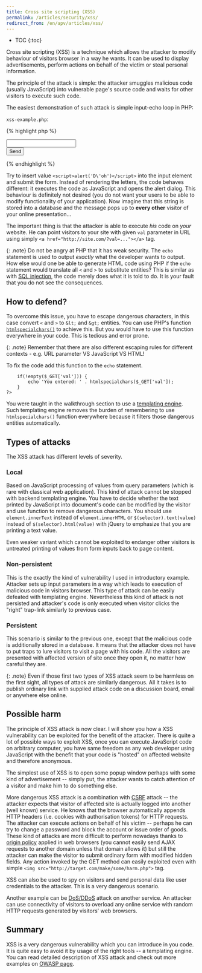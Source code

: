 ```yaml
---
title: Cross site scripting (XSS)
permalink: /articles/security/xss/
redirect_from: /en/apv/articles/xss/
---
```


* TOC
{:toc}

Cross site scripting (XSS) is a technique which allows the attacker to modify behaviour of visitors browser in a way
he wants. It can be used to display advertisements, perform actions on behalf of the victim or steal personal
information.

The principle of the attack is simple: the attacker smuggles malicious code (usually JavaScript) into vulnerable
page's source code and waits for other visitors to execute such code.

The easiest demonstration of such attack is simple input-echo loop in PHP:

`xss-example.php`:

{% highlight php %}
<!DOCTYPE html>
<html>
    <head>
        <title>Simple XSS</title>
        <meta charset="utf-8">
    </head>
    <body>
        <form method="get">
            <input type="text" name="val">
            <br>
            <input type="submit" value="Send">
        </form>
    </body>
</html>
<?php
    if(!empty($_GET['val'])) {
        echo 'You entered: ' . $_GET['val'];
    }
?>
{% endhighlight %}

Try to insert value `<script>alert('D\'oh')</script>` into the input element and submit the form. Instead of
rendering the letters, the code behaves different: it executes the code as JavaScript and opens the alert dialog.
This behaviour is definitely not desired (you do not want your users to be able to modify functionality of your
application). Now imagine that this string is stored into a database and the message pops up to **every other**
visitor of your online presentation...

The important thing is that the attacker is able to execute *his* code on *your* website. He can point visitors
to your site with given `val` parameter in URL using simply `<a href="http://site.com/?val=..."></a>` tag.

{: .note}
Do not be angry at PHP that it has weak security. The `echo` statement is used to output *exactly* what the developer
wants to output. How else would one be able to generate HTML code using PHP if the `echo` statement would translate
all `<` and `>` to substitute entities? This is similar as with [SQL injection](/articles/security/sql-injection/),
the code merely does what it is told to do. It is your fault that you do not see the consequences.

## How to defend?
To overcome this issue, you have to escape dangerous characters, in this case convert `<` and `>` to `&lt;`
and `&gt;` entities. You can use PHP's function [`htmlspecialchars()`](http://php.net/manual/en/function.htmlspecialchars.php)
to achieve this. But you would have to use this function everywhere in your code. This is tedious and error prone.

{: .note}
Remember that there are also different escaping rules for different contexts - e.g. URL parameter VS JavaScript VS HTML!

To fix the code add this function to the `echo` statement.

~~~ php?start_inline=1
    if(!empty($_GET['val'])) {
        echo 'You entered: ' . htmlspecialchars($_GET['val']);
    }
?>
~~~

You were taught in the walkthrough section to use a [templating engine](/walkthrough-slim/templates/). Such templating
engine removes the burden of remembering to use `htmlspecialchars()` function everywhere because it filters those
dangerous entities automatically.

## Types of attacks
The XSS attack has different levels of severity.

### Local
Based on JavaScript processing of values from query parameters (which is rare with classical web application).
This kind of attack cannot be stopped with backend templating engine. You have to decide whether the text
printed by JavaScript into document's code can be modified by the visitor and use function to remove dangerous
characters. You should use `element.innerText` instead of `element.innerHTML` or `$(selector).text(value)`
instead of `$(selector).html(value)` with jQuery to emphasize that you are printing a text value.

Even weaker variant which cannot be exploited to endanger other visitors is untreated printing of values from form
inputs back to page content.

### Non-persistent
This is the exactly the kind of vulnerability I used in introductory example. Attacker sets up input parameters
in a way which leads to execution of malicious code in visitors browser. This type of attack can be easily
defeated with templating engine. Nevertheless this kind of attack is not persisted and attacker's code is
only executed when visitor clicks the "right" trap-link similarly to previous case.

### Persistent
This scenario is similar to the previous one, except that the malicious code is additionally stored in a database.
It means that the attacker does not have to put traps to lure visitors to visit a page with his code.
All the visitors are presented with affected version of site once they open it, no matter how careful they are.

{: .note}
Even if those first two types of XSS attack seem to be harmless on the first sight, all types of attack are similarly
dangerous. All it takes is to publish ordinary link with supplied attack code on a discussion board, email or
anywhere else online.

## Possible harm
The principle of XSS attack is now clear. I will show you how a XSS vulnerability can be exploited for the benefit
of the attacker. There is quite a lot of possible ways to exploit XSS, once you can execute JavaScript code on
arbitrary computer, you have same freedom as any web developer using JavaScript with the benefit that your code
is "hosted" on affected website and therefore anonymous.

The simplest use of XSS is to open some popup window perhaps with some kind of advertisement -- simply put,
the attacker wants to catch attention of a visitor and make him to do something else.

More dangerous XSS attack is a combination with [CSRF](/articles/security/csrf/) attack -- the attacker expects that visitor
of affected site is actually logged into another (well known) service. He knows that the browser automatically
appends HTTP headers (i.e. cookies with authorisation tokens) for HTTP requests. The attacker can execute actions
on behalf of his victim -- perhaps he can try to change a password and block the account or issue order of goods.
These kind of attacks are more difficult to perform nowadays thanks to [origin policy](https://en.wikipedia.org/wiki/Same-origin_policy)
applied in web browsers (you cannot easily send AJAX requests to another domain unless that domain allows it)
but still the attacker can make the visitor to submit ordinary form with modified hidden fields. Any action invoked
by the GET method can easily exploited even with simple `<img src="http://target.com/make/some/harm.php">` tag.

XSS can also be used to spy on visitors and send personal data like user credentials to the attacker. This is a very
dangerous scenario.

Another example can be [DoS/DDoS](https://en.wikipedia.org/wiki/Denial-of-service_attack) attack on another service.
An attacker can use connectivity of visitors to overload any online service with random HTTP requests generated by
visitors' web browsers.

## Summary
XSS is a very dangerous vulnerability which you can introduce in you code. It is quite easy to avoid it
by usage of the right tools -- a templating engine. You can read detailed description of XSS attack and check
out more examples on [OWASP page](https://www.owasp.org/index.php/Cross-site_Scripting_(XSS)).